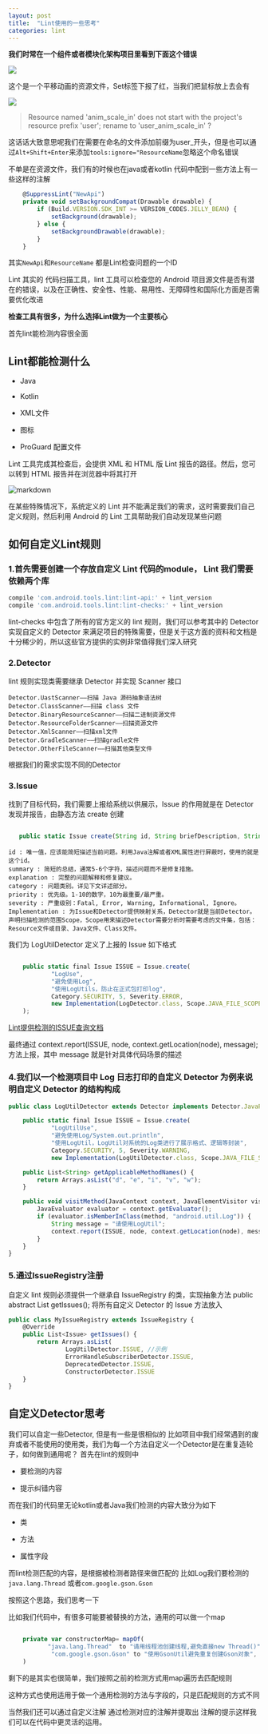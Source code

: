 ```yaml
---
layout: post
title:  "Lint使用的一些思考"
categories: lint
---
```



**我们时常在一个组件或者模块化架构项目里看到下面这个错误**


![](../assets/img/lint_01.png)

这个是一个平移动画的资源文件，Set标签下报了红，当我们把鼠标放上去会有

![](../assets/img/lint_02.png)

> Resource named 'anim_scale_in' does not start with the project's resource prefix 'user'; rename to 'user_anim_scale_in' ?

 这话话大致意思呢我们在需要在命名的文件添加前缀为user_开头，但是也可以通过`Alt+Shift+Enter`来添加`tools:ignore="ResourceName`忽略这个命名错误

不单是在资源文件，我们有的时候也在java或者kotlin 代码中配到一些方法上有一些这样的注解

```javascript
    @SuppressLint("NewApi")
    private void setBackgroundCompat(Drawable drawable) {
        if (Build.VERSION.SDK_INT >= VERSION_CODES.JELLY_BEAN) {
            setBackground(drawable);
        } else {
            setBackgroundDrawable(drawable);
        }
    }
```

其实`NewApi`和`ResourceName` 都是Lint检查问题的一个ID

Lint 其实的 代码扫描工具，lint 工具可以检查您的 Android 项目源文件是否有潜在的错误，以及在正确性、安全性、性能、易用性、无障碍性和国际化方面是否需要优化改进

**检查工具有很多，为什么选择Lint做为一个主要核心**

首先lint能检测内容很全面

## Lint都能检测什么

* Java

* Kotlin

* XML文件

* 图标

* ProGuard 配置文件

Lint 工具完成其检查后，会提供 XML 和 HTML 版 Lint 报告的路径。然后，您可以转到 HTML 报告并在浏览器中将其打开

![markdown](https://developer.android.google.cn/studio/images/write/html_lint_report.png "markdown")


在某些特殊情况下，系统定义的 Lint 并不能满足我们的需求，这时需要我们自己定义规则，然后利用 Android 的 Lint 工具帮助我们自动发现某些问题

## 如何自定义Lint规则

### 1.首先需要创建一个存放自定义 Lint 代码的module， Lint 我们需要依赖两个库

```javascript
compile 'com.android.tools.lint:lint-api:' + lint_version
compile 'com.android.tools.lint:lint-checks:' + lint_version
```
lint-checks 中包含了所有的官方定义的 lint 规则，我们可以参考其中的 Detector 实现自定义的 Detector 来满足项目的特殊需要，但是关于这方面的资料和文档是十分稀少的，所以这些官方提供的实例非常值得我们深入研究


### 2.Detector

lint 规则实现类需要继承 Detector 并实现 Scanner 接口

    Detector.UastScanner——扫描 Java 源码抽象语法树
    Detector.ClassScanner——扫描 class 文件
    Detector.BinaryResourceScanner——扫描二进制资源文件
    Detector.ResourceFolderScanner——扫描资源文件
    Detector.XmlScanner——扫描xml文件
    Detector.GradleScanner——扫描gradle文件
    Detector.OtherFileScanner——扫描其他类型文件

根据我们的需求实现不同的Detector

### 3.Issue

找到了目标代码，我们需要上报给系统以供展示，Issue 的作用就是在 Detector 发现并报告，由静态方法 create 创建

```javascript

   public static Issue create(String id, String briefDescription, String explanation, Category category, int priority, Severity severity, Implementation implementation)


```
    id : 唯一值，应该能简短描述当前问题。利用Java注解或者XML属性进行屏蔽时，使用的就是这个id。
    summary : 简短的总结，通常5-6个字符，描述问题而不是修复措施。
    explanation : 完整的问题解释和修复建议。
    category : 问题类别。详见下文详述部分。
    priority : 优先级。1-10的数字，10为最重要/最严重。
    severity : 严重级别：Fatal, Error, Warning, Informational, Ignore。
    Implementation : 为Issue和Detector提供映射关系，Detector就是当前Detector。声明扫描检测的范围Scope，Scope用来描述Detector需要分析时需要考虑的文件集，包括：Resource文件或目录、Java文件、Class文件。
我们为 LogUtilDetector 定义了上报的 Issue 如下格式
```javascript

    public static final Issue ISSUE = Issue.create(
            "LogUse",
            "避免使用Log",
            "使用LogUtils，防止在正式包打印log",
            Category.SECURITY, 5, Severity.ERROR,
            new Implementation(LogDetector.class, Scope.JAVA_FILE_SCOPE)
    );

```

[Lint提供检测的ISSUE查询文档](http://tools.android.com/tips/lint-checks) 

最终通过 context.report(ISSUE, node, context.getLocation(node), message); 方法上报，其中 message 就是针对具体代码场景的描述

### 4.我们以一个检测项目中 Log 日志打印的自定义 Detector 为例来说明自定义 Detector 的结构构成

```javascript
public class LogUtilDetector extends Detector implements Detector.JavaPsiScanner {

    public static final Issue ISSUE = Issue.create(
            "LogUtilUse",
            "避免使用Log/System.out.println",
            "使用LogUtil，LogUtil对系统的Log类进行了展示格式、逻辑等封装",
            Category.SECURITY, 5, Severity.WARNING,
            new Implementation(LogUtilDetector.class, Scope.JAVA_FILE_SCOPE));

    public List<String> getApplicableMethodNames() {
        return Arrays.asList("d", "e", "i", "v", "w");
    }

    public void visitMethod(JavaContext context, JavaElementVisitor visitor, PsiMethodCallExpression node, PsiMethod method) {
        JavaEvaluator evaluator = context.getEvaluator();
        if (evaluator.isMemberInClass(method, "android.util.Log")) {
            String message = "请使用LogUtil";
            context.report(ISSUE, node, context.getLocation(node), message);
        }
    }
}
```

### 5.通过IssueRegistry注册

自定义 lint 规则必须提供一个继承自 IssueRegistry 的类，实现抽象方法 public abstract List<Issue> getIssues(); 将所有自定义 Detector 的 Issue 方法放入

```javascript
public class MyIssueRegistry extends IssueRegistry {
    @Override
    public List<Issue> getIssues() {
        return Arrays.asList(
                LogUtilDetector.ISSUE, //示例
    			ErrorHandleSubscriberDetector.ISSUE,
                DeprecatedDetector.ISSUE,
                ConstructorDetector.ISSUE
    }
}
```

## 自定义Detector思考

我们可以自定一些Detector, 但是有一些是很相似的
比如项目中我们经常遇到的废弃或者不能使用的使用类，我们为每一个方法自定义一个Detector是在重复造轮子，如何做到通用呢？
首先在lint的规则中

* 要检测的内容

* 提示纠错内容

而在我们的代码里无论kotlin或者Java我们检测的内容大致分为如下

* 类

* 方法

* 属性字段

而lint检测匹配的内容，是根据被检测者路径来做匹配的
比如Log我们要检测的`java.lang.Thread` 或者`com.google.gson.Gson`

按照这个思路，我们思考一下

比如我们代码中，有很多可能要被替换的方法，通用的可以做一个map

```javascript

    private var constructorMap= mapOf(
           "java.lang.Thread"  to "请用线程池创建线程,避免直接new Thread()",
            "com.google.gson.Gson" to "使用GsonUtil避免重复创建Gson对象",
    )

```

剩下的是其实也很简单，我们按照之前的检测方式用map遍历去匹配规则

这种方式也使用适用于做一个通用检测的方法与字段的，只是匹配规则的方式不同

当然我们还可以通过自定义注解 通过检测对应的注解并提取出 注解的提示这样我们可以在代码中更灵活的运用。
